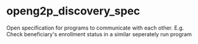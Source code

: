 # openg2p_discovery_spec
Open specification for programs to communicate with each other. E.g. Check beneficiary's enrollment status in a similar seperately run program

